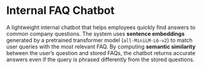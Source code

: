 # Internal FAQ Chatbot

A lightweight internal chatbot that helps employees quickly find answers to common company questions. The system uses **sentence embeddings** generated by a pretrained transformer model (`all-MiniLM-L6-v2`) to match user queries with the most relevant FAQ. By computing **semantic similarity** between the user’s question and stored FAQs, the chatbot returns accurate answers even if the query is phrased differently from the stored questions.
